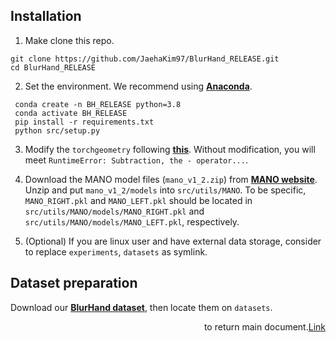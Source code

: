 ## Installation

1. Make clone this repo.

```
git clone https://github.com/JaehaKim97/BlurHand_RELEASE.git
cd BlurHand_RELEASE
```

2. Set the environment. We recommend using [**Anaconda**](https://www.anaconda.com/products/distribution).

```
 conda create -n BH_RELEASE python=3.8
 conda activate BH_RELEASE
 pip install -r requirements.txt
 python src/setup.py
```

3. Modify the `torchgeometry` following [**this**](https://github.com/mks0601/I2L-MeshNet_RELEASE/issues/6#issuecomment-675152527). Without modification, you will meet `RuntimeError: Subtraction, the - operator...`.

4. Download the MANO model files (```mano_v1_2.zip```) from [**MANO website**](https://mano.is.tue.mpg.de/). Unzip and put ```mano_v1_2/models``` into ```src/utils/MANO```. To be specific, ```MANO_RIGHT.pkl``` and ```MANO_LEFT.pkl``` should be located in ```src/utils/MANO/models/MANO_RIGHT.pkl``` and ```src/utils/MANO/models/MANO_LEFT.pkl```, respectively.



5. (Optional) If you are linux user and have external data storage, consider to replace ```experiments```, ```datasets``` as symlink.

## Dataset preparation

Download our [**BlurHand dataset**](BlurHand.md), then locate them on ```datasets```.


<div align="right">
 <a href="../../README.md" style="float: right;">Link</a> to return main document.
</div>
